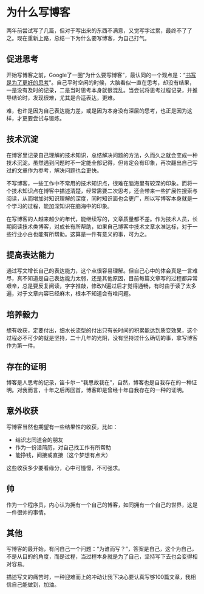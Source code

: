 # 为什么写博客
两年前尝试写了几篇，但对于写出来的东西不满意，又觉写字过累，最终不了了之。现在重新上路，总结一下为什么要写博客，为自己打气。  

## 促进思考
开始写博客之前，Google了一圈“为什么要写博客”，最认同的一个观点是：“[书写是为了更好的思考](http://mindhacks.cn/2009/02/09/writing-is-better-thinking/)”。自己平时空闲的时候，大脑看似一直在思考，却没有结果，一是没有及时的记录，二是当时思考本身就很混乱。当尝试将思考过程记录，并推导结论时，发现很难，尤其是合适表达，更难。  

难，也许是因为自己表达能力差，或是因为本身没有深层的思考，也正是因为这样，才更要尝试与锻炼。  

## 技术沉淀
在博客里记录自己理解的技术知识，总结解决问题的方法，久而久之就会变成一种技术沉淀。虽然遇到问题时不一定能全部记得，但肯定会有印象，再次翻出自己写过的文章作为参考，解决问题也会更快。  

不写博客，一些工作中不常用的技术知识点，很难在脑海里有较深的印象。而将一个技术知识点在博客中描述清楚，经常需要二次思考，还会带来一些扩展性搜索与阅读，从而增加对知识理解的深度，同时知识面也会更广，所以写博客本身就是一个学习的过程，能加深知识在脑海中的印象。  

在写博客的人越来越少的年代，能继续写的，文章质量都不差。作为技术人员，长期阅读技术类博客，对成长有所帮助，如果自己博客中技术文章水准达标，对于一些行业小白也能有所帮助。这算是一件有意义的事，可为之。  

## 提高表达能力
通过写文增长自己的表达能力，这个点很容易理解。但自己心中的体会真是一言难尽，真不知道是自己表达能力太弱，还是其他原因，目前每篇文章写的过程都异常艰辛，总是要反复阅读，字字推敲，修改N遍过后才觉得通畅，有时由于读了太多遍，对于文章内容已经麻木，根本不知道会有啥问题。  

## 培养毅力
想有收获，定要付出，细水长流型的付出只有长时间的积累能达到质变效果，这个过程必不可少的就是坚持，二十几年的光阴，没有坚持过什么确切的事，拿写博客作为第一件。  

## 存在的证明
博客是人思考的记录，笛卡尔－“我思故我在”，自然，博客也是自我存在的一种证明。对我而言，十年之后再回首，博客即是曾经十年自我存在的一种的证明。  

## 意外收获
写博客当然也期望有一些结果性的收获，比如：
-   结识志同道合的朋友
-   作为一份活简历，对自己找工作有所帮助
-   能挣钱，间接或直接（这个梦想有点大）

这些收获多少要看缘分，心中可憧憬，不可强求。

## 帅
作为一个程序员，内心认为拥有一个自己的博客，如同拥有一个自己的世界，这是一件很帅的事情。  

## 其他
写博客的最开始，有问自己一个问题：“为谁而写？”，答案是自己，这个为自己，不是从目的的角度，而是过程，当过程本身就是为了自己，坚持写下去也会变得相对容易。  

描述写文的痛苦时，一种迎难而上的冲动让我下决心要认真写够100篇文章，我相信自己能做到，加油。  